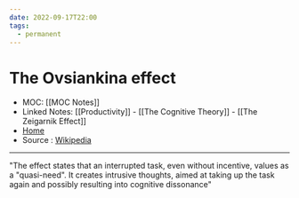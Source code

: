 ```yaml
---
date: 2022-09-17T22:00
tags:
  - permanent
---
```

# The Ovsiankina effect
- MOC: [[MOC Notes]]
- Linked Notes: [[Productivity]] - [[The Cognitive Theory]] - [[The Zeigarnik Effect]]
- [Home](https://misudashi.ga/)
- Source : [Wikipedia](https://en.wikipedia.org/wiki/Ovsiankina_effect)
----------
"The effect states that an interrupted task, even without incentive, values as a "quasi-need". It creates intrusive thoughts, aimed at taking up the task again and possibly resulting into cognitive dissonance"